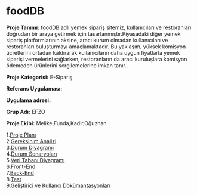 # foodDB
<p><b>Proje Tanımı:</b> foodDB adlı yemek sipariş sitemiz, kullanıcıları ve restoranları doğrudan bir araya getirmek için tasarlanmıştır.Piyasadaki diğer yemek sipariş platformlarının aksine, aracı kurum olmadan kullanıcıları ve restoranları buluşturmayı amaçlamaktadır. Bu yaklaşım, yüksek komisyon ücretlerini ortadan kaldırarak kullanıcıların daha uygun fiyatlarla yemek siparişi vermelerini sağlarken, restoranların da aracı kuruluşlara komisyon ödemeden ürünlerini sergilemelerine imkan tanır..<p>
<p><b>Proje Kategorisi:</b> E-Sipariş<p>
<p><b>Referans Uygulaması:</b><p>
<p><b>Uygulama adresi:</b><p>
<p><b>Grup Adı:</b> EFZO<p>
<p><b>Proje Ekibi:</b> Melike,Funda,Kadir,Oğuzhan<p>

1.[Proje Planı](Proje-Dosyalari/readme/Proje-Plani.md)<br>
2.[Gereksinim Analizi](Proje-Dosyalari/readme/Gereksinim-Analizi.md)<br>
3.[Durum Diyagramı](Proje-Dosyalari/readme/Durum-Diyagrami.md)<br>
4.[Durum Senaryoları](Proje-Dosyalari/readme/Durum-Senaryolari.md)<br>
5.[Veri Tabanı Diyagramı](Proje-Dosyalari/readme/Veri-Tabanı-Diyagrami.md)<br>
6.[Front-End](Proje-Dosyalari/readme/Front-End.md)<br>
7.[Back-End](Proje-Dosyalari/readme/Back-End.md)<br>
8.[Test](Proje-Dosyalari/readme/Test.md)<br>
9.[Geliştirici ve Kullancı Dökümantasyonları](Proje-Dosyalari/readme/Geliştirici-Ve-Kullanici-Dokumantasyonlari.md)<br>

